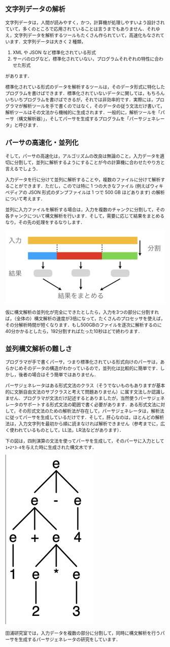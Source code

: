 ## 文字列データの解析

文字列データは，人間が読みやすく，かつ，計算機が処理しやすいよう設計されていて，多くのところで応用されていることは言うまでもありません．それゆえ，文字列データを解析するツールもたくさん作られていて，高速化もなされています．文字列データは大きく
2 種類，

  1. XML や JSON など標準化されている形式 
  2. サーバのログなど，標準化されていない，プログラムそれぞれの特性に合わせた形式 

があります．

標準化されている形式のデータを解析するツールは，そのデータ形式に特化したプログラムを書けばできます．標準化されていないデータに関しては，もちろんいちいちプログラムを書けばできるが，それでは非効率的です．実際には，プログラマが解析ツールを手で書くのではなく，そのデータの従う文法だけ書いて，解析ツールはその文法から機械的に生成されます．一般的に，解析ツールを「パーサ（構文解析器）」，そしてパーサを生成するプログラムを「パーサジェネレータ」と呼びます．

## パーサの高速化・並列化

そして，パーサの高速化は，アルゴリズムの改良は無論のこと，入力データを適切に分割して，並列に解析するようにすることが今の計算機に合わせたやり方と言えるでしょう．

入力データを行に分けて並列に解析することや，複数のファイルに分けて解析することができます．ただし，このでは特に 1 つの大きなファイル
(例えばウィキペディアの JSON 形式のダンプファイルは 1 つで 500 GB ほどあります) の解析について考えます．

並列に入力ファイルを解析する場合は，入力を複数のチャンクに分割して，その各チャンクについて構文解析を行います．そして，需要に応じて結果をまとめるなり，その先の処理をするなりします．

![ParallelParsing.png](../img/ParallelParsing.png)

仮に構文解析の並列化が完全にできたとしたら，入力を3つの部分に分割すれば，（全体の）構文解析の速度が3倍になって，たくさんのプロセッサを使えば，その分解析時間が短くなります．もし500GBのファイルを逐次に解析するのに40分かかるとしたら，192分割すればたった10秒ほどで終わります．

## 並列構文解析の難しさ

プログラマが手で書くパーサ，つまり標準化されている形式向けのパーサは，あらかじめそのデータの構造がわかっているので，並列化は比較的に簡単です．しかし，後者の場合はそう簡単ではありません．

パーサジェネレータはある形式文法のクラス（そうでないものもありますが基本的に文脈自由文法のサブクラスと考えて問題ありません）に属す文法しか認識しません．プログラマが文法だけ記述するとありましたが，当然使うパーサジェネレータのサポートする形式文法の範囲で書く必要があります．ある形式文法に対して，その形式文法のための解析法が存在して，パーサジェネレータは，解析法に従ってパーサを生成しているだけです．そして，肝心なのは，ほとんどの解析法は，入力文字列を最初から順に読まなければ解析できません（参考までに，広く使われているものとして，LL法，LR法などがあります）．

下の図は，四則演算の文法を使ってパーサを生成して，そのパーサに入力として`1+2*3-4`を与えた時に生成された構文木です．

![ParseTree.png](../img/ParseTree.png)

田浦研究室では，入力データを複数の部分に分割して，同時に構文解析を行うパーサを生成するパーサジェネレータの研究をしています．

